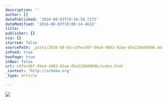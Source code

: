 ```yaml
---
description: ''
author: []
datePublished: '2016-08-03T19:16:50.727Z'
dateModified: '2016-08-03T19:08:14.463Z'
title: ''
publisher: {}
via: {}
starred: false
sourcePath: _posts/2016-08-03-cdfecd8f-99a4-4003-92ae-85e226b0960b.md
inFeed: true
hasPage: true
inNav: false
url: cdfecd8f-99a4-4003-92ae-85e226b0960b/index.html
_context: 'http://schema.org'
_type: Article

---
```

![](https://the-grid-user-content.s3-us-west-2.amazonaws.com/530dec74-1d22-46f8-a658-b29d30f4868a.png)